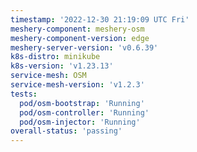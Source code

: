 ```yaml
---
timestamp: '2022-12-30 21:19:09 UTC Fri'
meshery-component: meshery-osm
meshery-component-version: edge
meshery-server-version: 'v0.6.39'
k8s-distro: minikube
k8s-version: 'v1.23.13'
service-mesh: OSM
service-mesh-version: 'v1.2.3'
tests:
  pod/osm-bootstrap: 'Running'
  pod/osm-controller: 'Running'
  pod/osm-injector: 'Running'
overall-status: 'passing'
---
```

